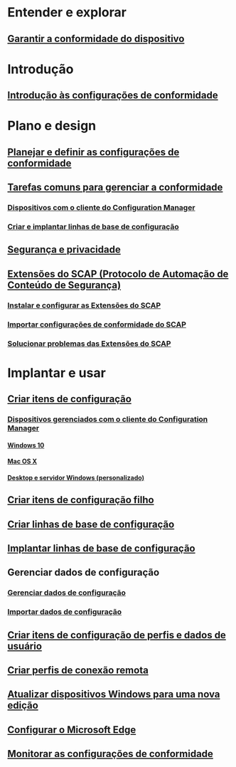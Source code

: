 # Entender e explorar
## [Garantir a conformidade do dispositivo](understand/ensure-device-compliance.md)

# Introdução
## [Introdução às configurações de conformidade](get-started/get-started-with-compliance-settings.md)

# Plano e design
## [Planejar e definir as configurações de conformidade](plan-design/plan-for-and-configure-compliance-settings.md)
## [Tarefas comuns para gerenciar a conformidade](plan-design/common-tasks-for-managing-compliance.md)
### [Dispositivos com o cliente do Configuration Manager](plan-design/common-tasks-for-managing-compliance-on-devices-with-the-client.md)
### [Criar e implantar linhas de base de configuração](plan-design/common-tasks-for-creating-and-deploying-configuration-baselines.md)
## [Segurança e privacidade](plan-design/security-and-privacy-for-compliance-settings.md)

## [Extensões do SCAP (Protocolo de Automação de Conteúdo de Segurança)](plan-design/scap/about-scap.md)
### [Instalar e configurar as Extensões do SCAP](plan-design/scap/install-configure-scap.md)
### [Importar configurações de conformidade do SCAP](plan-design/scap/import-scap-compliance-settings.md)
### [Solucionar problemas das Extensões do SCAP](plan-design/scap/troubleshooting-scap.md)

# Implantar e usar

## [Criar itens de configuração](deploy-use/create-configuration-items.md)
### [Dispositivos gerenciados com o cliente do Configuration Manager](deploy-use/configuration-items-for-devices-managed-with-the-client.md)
#### [Windows 10](deploy-use/create-configuration-items-for-windows-10-devices-managed-with-the-client.md)
#### [Mac OS X](deploy-use/create-configuration-items-for-mac-os-x-devices-managed-with-the-client.md)
#### [Desktop e servidor Windows (personalizado)](deploy-use/create-custom-configuration-items-for-windows-desktop-and-server-computers-managed-with-the-client.md)
## [Criar itens de configuração filho](deploy-use/create-child-configuration-items.md)

## [Criar linhas de base de configuração](deploy-use/create-configuration-baselines.md)
## [Implantar linhas de base de configuração](deploy-use/deploy-configuration-baselines.md)

## Gerenciar dados de configuração
### [Gerenciar dados de configuração](deploy-use/management-tasks-for-configuration-data.md)
### [Importar dados de configuração](deploy-use/import-configuration-data.md)

## [Criar itens de configuração de perfis e dados de usuário](deploy-use/create-user-data-and-profiles-configuration-items.md)
## [Criar perfis de conexão remota](deploy-use/create-remote-connection-profiles.md)
## [Atualizar dispositivos Windows para uma nova edição](deploy-use/upgrade-windows-version.md)
## [Configurar o Microsoft Edge](deploy-use/browser-profiles.md)
## [Monitorar as configurações de conformidade](deploy-use/monitor-compliance-settings.md)
